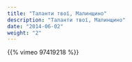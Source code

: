 ```yaml
---
title: "Таланти твої, Малинщино"
description: "Таланти твої, Малинщино"
date: "2014-06-02"
weight: "2"
---
```


{{% vimeo 97419218 %}}
